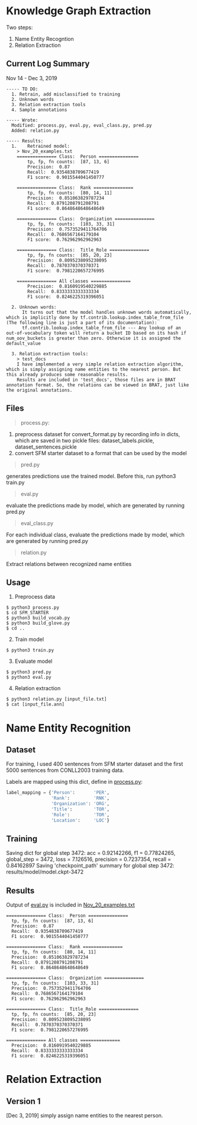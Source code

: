 Knowledge Graph Extraction
======

Two steps:
1. Name Entity Recogntion
2. Relation Extraction

Current Log Summary
------
Nov 14 - Dec 3, 2019
```
----- TO DO:
  1. Retrain, add misclassified to training
  2. Unknown words
  3. Relation extraction tools
  4. Sample annotations

----- Wrote:
  Modified: process.py, eval.py, eval_class.py, pred.py
  Added: relation.py

----- Results:
  1. 	Retrained model:
    > Nov_20_examples.txt
    =============== Class:  Person ===============
    	tp, fp, fn counts:  [87, 13, 6]
    	Precision:  0.87
    	Recall:  0.9354838709677419
    	F1 score:  0.9015544041450777

    =============== Class:  Rank ===============
    	tp, fp, fn counts:  [80, 14, 11]
    	Precision:  0.851063829787234
    	Recall:  0.8791208791208791
    	F1 score:  0.8648648648648649

    =============== Class:  Organization ===============
    	tp, fp, fn counts:  [103, 33, 31]
    	Precision:  0.7573529411764706
    	Recall:  0.7686567164179104
    	F1 score:  0.762962962962963

    =============== Class:  Title_Role ===============
    	tp, fp, fn counts:  [85, 20, 23]
    	Precision:  0.8095238095238095
    	Recall:  0.7870370370370371
    	F1 score:  0.7981220657276995

    =============== All classes ===============
    	Precision:  0.8160919540229885
    	Recall:  0.8333333333333334
    	F1 score:  0.8246225319396051

  2. Unknown words:
      It turns out that the model handles unknown words automatically, which is implicitly done by tf.contrib.lookup.index_table_from_file (The following line is just a part of its documentation): 
      tf.contrib.lookup.index_table_from_file --- Any lookup of an out-of-vocabulary token will return a bucket ID based on its hash if num_oov_buckets is greater than zero. Otherwise it is assigned the default_value

  3. Relation extraction tools:
    > test_docs
    I have implemented a very simple relation extraction algorithm, which is simply assigning name entities to the nearest person. But this already produces some reasonable results.
    Results are included in 'test_docs', those files are in BRAT annotation format. So, the relations can be viewed in BRAT, just like the original annotations.
```

Files
------
> process.py:

1. preprocess dataset for convert_format.py by recording info in dicts, which are saved in two pickle files: dataset_labels.pickle, dataset_sentences.pickle
2. convert SFM starter dataset to a format that can be used by the model

>pred.py

generates predictions use the trained model. Before this, run python3 train.py

>eval.py

evaluate the predictions made by model, which are generated by running pred.py

>eval_class.py

For each individual class, evaluate the predictions made by model, which are generated by running pred.py

>relation.py

Extract relations between recognized name entities

Usage
------
1. Preprocess data
```shell
$ python3 process.py
$ cd SFM_STARTER
$ python3 build_vocab.py
$ python3 build_glove.py
$ cd ..
```

2. Train model
```shell
$ python3 train.py
```

3. Evaluate model
```shell
$ python3 pred.py
$ python3 eval.py
```

4. Relation extraction
```shell
$ python3 relation.py [input_file.txt]
$ cat [input_file.ann]
```

Name Entity Recognition
======
Dataset
------
For training, I used 400 sentences from SFM starter dataset and the first 5000 sentences from CONLL2003 training data.

Labels are mapped using this dict, define in [process.py](process.py):
```Python
label_mapping = {'Person':       'PER',
                 'Rank':         'RNK',
                 'Organization': 'ORG',
                 'Title':        'TOR',
                 'Role':         'TOR',
                 'Location':     'LOC'}
```


Training
------
Saving dict for global step 3472: acc = 0.92142266, f1 = 0.77824265, global_step = 3472, loss = 7.126516, precision = 0.7237354, recall = 0.84162897
Saving 'checkpoint_path' summary for global step 3472: results/model/model.ckpt-3472

Results
------
Output of [eval.py](eval.py) is included in [Nov_20_examples.txt](Nov_20_examples.txt)
```
=============== Class:  Person ===============
  tp, fp, fn counts:  [87, 13, 6]
  Precision:  0.87
  Recall:  0.9354838709677419
  F1 score:  0.9015544041450777

=============== Class:  Rank ===============
  tp, fp, fn counts:  [80, 14, 11]
  Precision:  0.851063829787234
  Recall:  0.8791208791208791
  F1 score:  0.8648648648648649

=============== Class:  Organization ===============
  tp, fp, fn counts:  [103, 33, 31]
  Precision:  0.7573529411764706
  Recall:  0.7686567164179104
  F1 score:  0.762962962962963

=============== Class:  Title_Role ===============
  tp, fp, fn counts:  [85, 20, 23]
  Precision:  0.8095238095238095
  Recall:  0.7870370370370371
  F1 score:  0.7981220657276995

=============== All classes ===============
  Precision:  0.8160919540229885
  Recall:  0.8333333333333334
  F1 score:  0.8246225319396051
```

Relation Extraction
======
Version 1
------
[Dec 3, 2019] simply assign name entities to the nearest person.
